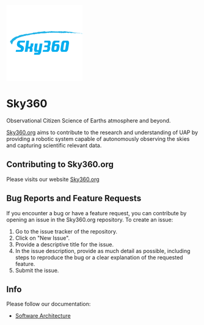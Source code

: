 ![Sky360](./doc/img/sky360_logo.png)

# Sky360
Observational Citizen Science of Earths atmosphere and beyond.

[Sky360.org](https://www.sky360.org/) aims to contribute to the research and understanding of UAP by providing a robotic system capable of autonomously observing the skies and capturing scientific relevant data. 

## Contributing to Sky360.org
Please visits our website [Sky360.org](https://www.sky360.org/)

## Bug Reports and Feature Requests

If you encounter a bug or have a feature request, you can contribute by opening an issue in the Sky360.org repository. To create an issue:

1. Go to the issue tracker of the repository.
2. Click on "New Issue".
3. Provide a descriptive title for the issue.
4. In the issue description, provide as much detail as possible, including steps to reproduce the bug or a clear explanation of the requested feature.
5. Submit the issue.

## Info

Please follow our documentation:
- [Software Architecture](./doc/SoftwareArchitecture.md)

[- System Architecture ./doc/SystemsArchitecture.md ]: #




